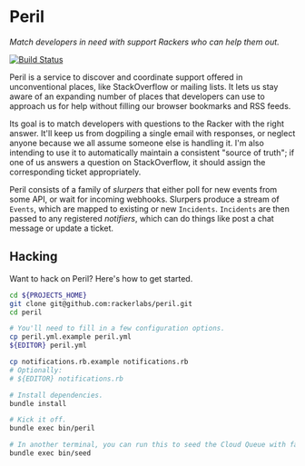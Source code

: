 # Peril

*Match developers in need with support Rackers who can help them out.*

[![Build Status](https://travis-ci.org/rackerlabs/peril.svg?branch=master)](https://travis-ci.org/rackerlabs/peril)

Peril is a service to discover and coordinate support offered in unconventional places, like StackOverflow or mailing lists. It lets us stay aware of an expanding number of places that developers can use to approach us for help without filling our browser bookmarks and RSS feeds.

Its goal is to match developers with questions to the Racker with the right answer. It'll keep us from dogpiling a single email with responses, or neglect anyone because we all assume someone else is handling it. I'm also intending to use it to automatically maintain a consistent "source of truth"; if one of us answers a question on StackOverflow, it should assign the corresponding ticket appropriately.

Peril consists of a family of *slurpers* that either poll for new events from some API, or wait for incoming webhooks. Slurpers produce a stream of `Events`, which are mapped to existing or new `Incidents`. `Incidents` are then passed to any registered *notifiers*, which can do things like post a chat message or update a ticket.

## Hacking

Want to hack on Peril? Here's how to get started.

```bash
cd ${PROJECTS_HOME}
git clone git@github.com:rackerlabs/peril.git
cd peril

# You'll need to fill in a few configuration options.
cp peril.yml.example peril.yml
${EDITOR} peril.yml

cp notifications.rb.example notifications.rb
# Optionally:
# ${EDITOR} notifications.rb

# Install dependencies.
bundle install

# Kick it off.
bundle exec bin/peril

# In another terminal, you can run this to seed the Cloud Queue with fake events:
bundle exec bin/seed
```
